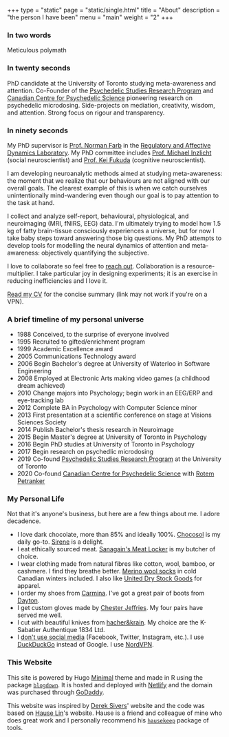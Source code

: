+++
type = "static"
page = "static/single.html"
title = "About"
description = "the person I have been"
menu = "main"
weight = "2"
+++

### In two words

Meticulous polymath

### In twenty seconds

PhD candidate at the University of Toronto studying meta-awareness and attention. Co-Founder of the [Psychedelic Studies Research Program](https://www.utm.utoronto.ca/psychedelics/) and [Canadian Centre for Psychedelic Science](https://psychedelicscience.ca) pioneering research on psychedelic microdosing. Side-projects on mediation, creativity, wisdom, and attention. Strong focus on rigour and transparency.

### In ninety seconds

My PhD supervisor is [Prof. Norman Farb](https://www.utm.utoronto.ca/psychology/faculty-staff/farb-norman) in the [Regulatory and Affective Dynamics Laboratory](https://www.radlab.zone/). My PhD committee includes [Prof. Michael Inzlicht](http://michaelinzlicht.com/)  (social neuroscientist) and [Prof. Kei Fukuda](https://www.utm.utoronto.ca/psychology/faculty-staff/fukuda-keisuke) (cognitive neuroscientist).

I am developing neuroanalytic methods aimed at studying meta-awareness: the moment that we realize that our behaviours are not aligned with our overall goals. The clearest example of this is when we catch ourselves unintentionally mind-wandering even though our goal is to pay attention to the task at hand. 

I collect and analyze self-report, behavioural, physiological, and neuroimaging (MRI, fNIRS, EEG) data. I'm ultimately trying to model how 1.5 kg of fatty brain-tissue consciously experiences a universe, but for now I take baby steps toward answering those big questions. My PhD attempts to develop tools for modelling the neural dynamics of attention and meta-awareness: objectively quantifying the subjective.

I love to collaborate so feel free to [reach out](mailto:thomas.anderson@radlab.zone). Collaboration is a resource-multiplier. I take particular joy in designing experiments; it is an exercise in reducing inefficiencies and I love it.

[Read my CV](https://1drv.ms/b/s!Avbd3naclSvRgYkflsH-JkHcCr6epQ) for the concise summary (link may not work if you're on a VPN).


### A brief timeline of my personal universe

* 1988 Conceived, to the surprise of everyone involved  
* 1995 Recruited to gifted/enrichment program  
* 1999 Academic Excellence award  
* 2005 Communications Technology award  
* 2006 Begin Bachelor's degree at University of Waterloo in Software Engineering  
* 2008 Employed at Electronic Arts making video games (a childhood dream achieved)  
* 2010 Change majors into Psychology; begin work in an EEG/ERP and eye-tracking lab  
* 2012 Complete BA in Psychology with Computer Science minor  
* 2013 First presentation at a scientific conference on stage at Visions Sciences Society  
* 2014 Publish Bachelor's thesis research in Neuroimage  
* 2015 Begin Master's degree at University of Toronto in Psychology  
* 2016 Begin PhD studies at University of Toronto in Psychology  
* 2017 Begin research on psychedlic microdosing  
* 2019 Co-found [Psychedelic Studies Research Program](https://www.utm.utoronto.ca/psychedelics/) at the University of Toronto  
* 2020 Co-found [Canadian Centre for Psychedelic Science](https://psychedelicscience.ca) with [Rotem Petranker](https://www.petranker.com/) 


### My Personal Life

Not that it's anyone's business, but here are a few things about me. I adore decadence.

* I love dark chocolate, more than 85% and ideally 100%. [Chocosol](https://chocosoltraders.com/collections/shop-now/products/100-gratitude-csbar) is my daily go-to. [Sirene](https://sirenechocolate.com/products/100) is a delight.  
* I eat ethically sourced meat. [Sanagain's Meat Locker](http://www.sanagansmeatlocker.com/) is my butcher of choice.  
* I wear clothing made from natural fibres like cotton, wool, bamboo, or cashmere. I find they breathe better. [Merino wool socks](https://www.greatsox.com/collections/merino) in cold Canadian winters included. I also like [United Dry Stock Goods](https://unitedstockdrygoods.com/) for apparel.  
* I order my shoes from [Carmina](https://www.carminashoemaker.com/men-shoes). I've got a great pair of boots from [Dayton](https://www.daytonboots.com/collections/men/products/service-boot).  
* I get custom gloves made by [Chester Jeffries](https://www.chesterjefferies.co.uk/mens-leather-gloves/). My four pairs have served me well.   
* I cut with beautiful knives from [hacher&krain](http://www.hacherandkrain.com/). My choice are the K-Sabatier Authentique 1834 Ltd.  
* I [don't use social media](https://www.youtube.com/watch?v=PMotykw0SIk&t=21m22s) (Facebook, Twitter, Instagram, etc.). I use [DuckDuckGo](https://duckduckgo.com/) instead of Google. I use [NordVPN](https://nordvpn.com/).  


### This Website

This site is powered by Hugo [Minimal](https://themes.gohugo.io/minimal/) theme and made in R using the package [`blogdown`](https://bookdown.org/yihui/blogdown/). It is hosted and deployed with [Netlify](https://www.netlify.com/) and the domain was purchased through [GoDaddy](https://ca.godaddy.com/).

This website was inspired by [Derek Sivers](https://sivers.org/)' website and the code was based on [Hause Lin](https://hauselin.com)'s website. Hause is a friend and colleague of mine who does great work and I personally recommend his [`hausekeep`](https://hauselin.github.io/hausekeep/) package of tools. 

